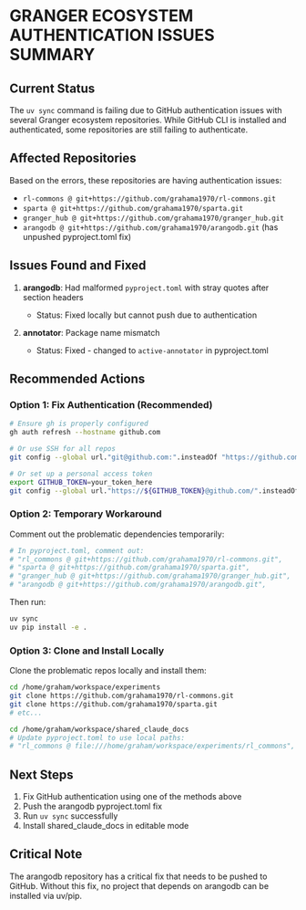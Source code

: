 # GRANGER ECOSYSTEM AUTHENTICATION ISSUES SUMMARY

## Current Status

The `uv sync` command is failing due to GitHub authentication issues with several Granger ecosystem repositories. While GitHub CLI is installed and authenticated, some repositories are still failing to authenticate.

## Affected Repositories

Based on the errors, these repositories are having authentication issues:
- `rl-commons @ git+https://github.com/grahama1970/rl-commons.git`
- `sparta @ git+https://github.com/grahama1970/sparta.git`
- `granger_hub @ git+https://github.com/grahama1970/granger_hub.git`
- `arangodb @ git+https://github.com/grahama1970/arangodb.git` (has unpushed pyproject.toml fix)

## Issues Found and Fixed

1. **arangodb**: Had malformed `pyproject.toml` with stray quotes after section headers
   - Status: Fixed locally but cannot push due to authentication
   
2. **annotator**: Package name mismatch
   - Status: Fixed - changed to `active-annotator` in pyproject.toml

## Recommended Actions

### Option 1: Fix Authentication (Recommended)
```bash
# Ensure gh is properly configured
gh auth refresh --hostname github.com

# Or use SSH for all repos
git config --global url."git@github.com:".insteadOf "https://github.com/"

# Or set up a personal access token
export GITHUB_TOKEN=your_token_here
git config --global url."https://${GITHUB_TOKEN}@github.com/".insteadOf "https://github.com/"
```

### Option 2: Temporary Workaround
Comment out the problematic dependencies temporarily:
```bash
# In pyproject.toml, comment out:
# "rl_commons @ git+https://github.com/grahama1970/rl-commons.git",
# "sparta @ git+https://github.com/grahama1970/sparta.git",
# "granger_hub @ git+https://github.com/grahama1970/granger_hub.git",
# "arangodb @ git+https://github.com/grahama1970/arangodb.git",
```

Then run:
```bash
uv sync
uv pip install -e .
```

### Option 3: Clone and Install Locally
Clone the problematic repos locally and install them:
```bash
cd /home/graham/workspace/experiments
git clone https://github.com/grahama1970/rl-commons.git
git clone https://github.com/grahama1970/sparta.git
# etc...

cd /home/graham/workspace/shared_claude_docs
# Update pyproject.toml to use local paths:
# "rl_commons @ file:///home/graham/workspace/experiments/rl_commons",
```

## Next Steps

1. Fix GitHub authentication using one of the methods above
2. Push the arangodb pyproject.toml fix
3. Run `uv sync` successfully
4. Install shared_claude_docs in editable mode

## Critical Note

The arangodb repository has a critical fix that needs to be pushed to GitHub. Without this fix, no project that depends on arangodb can be installed via uv/pip.